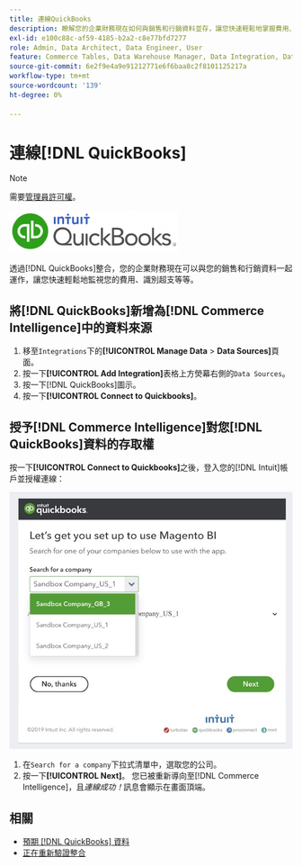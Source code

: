 ```yaml
---
title: 連線QuickBooks
description: 瞭解您的企業財務現在如何與銷售和行銷資料並存，讓您快速輕鬆地掌握費用、識別超支等等。
exl-id: e100c88c-af59-4185-b2a2-c8e77bfd7277
role: Admin, Data Architect, Data Engineer, User
feature: Commerce Tables, Data Warehouse Manager, Data Integration, Data Import/Export
source-git-commit: 6e2f9e4a9e91212771e6f6baa8c2f8101125217a
workflow-type: tm+mt
source-wordcount: '139'
ht-degree: 0%

---
```


# 連線[!DNL QuickBooks]

>[!NOTE]
>
>需要[管理員許可權](../../../administrator/user-management/user-management.md)。

![](../../../assets/Quickbooks.png)

透過[!DNL QuickBooks]整合，您的企業財務現在可以與您的銷售和行銷資料一起運作，讓您快速輕鬆地監視您的費用、識別超支等等。

## 將[!DNL QuickBooks]新增為[!DNL Commerce Intelligence]中的資料來源

1. 移至`Integrations`下的&#x200B;**[!UICONTROL Manage Data** > **Data Sources]**&#x200B;頁面。
1. 按一下&#x200B;**[!UICONTROL Add Integration]**&#x200B;表格上方熒幕右側的`Data Sources`。
1. 按一下[!DNL QuickBooks]圖示。
1. 按一下&#x200B;**[!UICONTROL Connect to Quickbooks]**。

## 授予[!DNL Commerce Intelligence]對您[!DNL QuickBooks]資料的存取權

按一下&#x200B;**[!UICONTROL Connect to Quickbooks]**&#x200B;之後，登入您的[!DNL Intuit]帳戶並授權連線：

![](../../../assets/QuickBooks_App_Store_1.jpg)

1. 在`Search for a company`下拉式清單中，選取您的公司。
1. 按一下&#x200B;**[!UICONTROL Next]**。 您已被重新導向至[!DNL Commerce Intelligence]，且&#x200B;*連線成功！*&#x200B;訊息會顯示在畫面頂端。

## 相關

* [預期 [!DNL QuickBooks] 資料](../integrations/quickbooks-data.md)
* [正在重新驗證整合](https://experienceleague.adobe.com/docs/commerce-knowledge-base/kb/how-to/mbi-reauthenticating-integrations.html)
